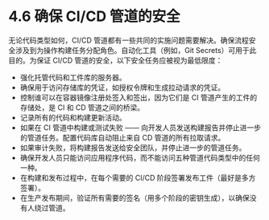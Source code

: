# 4.6 确保 CI/CD 管道的安全

无论代码类型如何，CI/CD 管道都有一些共同的实施问题需要解决。确保流程安全涉及到为操作构建任务分配角色。自动化工具（例如，Git Secrets）可用于此目的。为保证 CI/CD 管道的安全，以下安全任务应被视为最低限度：

-   强化托管代码和工件库的服务器。
-   确保用于访问存储库的凭证，如授权令牌和生成拉动请求的凭证。
-   控制谁可以在容器镜像注册处签入和签出，因为它们是 CI 管道产生的工件的存储处，是 CI 和 CD 管道之间的桥梁。
-   记录所有的代码和构建更新活动。
-   如果在 CI 管道中构建或测试失败 —— 向开发人员发送构建报告并停止进一步的管道任务。配置代码库自动阻止来自 CD 管道的所有拉取请求。
-   如果审计失败，将构建报告发送给安全团队，并停止进一步的管道任务。
-   确保开发人员只能访问应用程序代码，而不能访问五种管道代码类型中的任何一种。
-   在构建和发布过程中，在每个需要的 CI/CD 阶段签署发布工件（最好是多方签署）。
-   在生产发布期间，验证所有需要的签名（用多个阶段的密钥生成），以确保没有人绕过管道。
